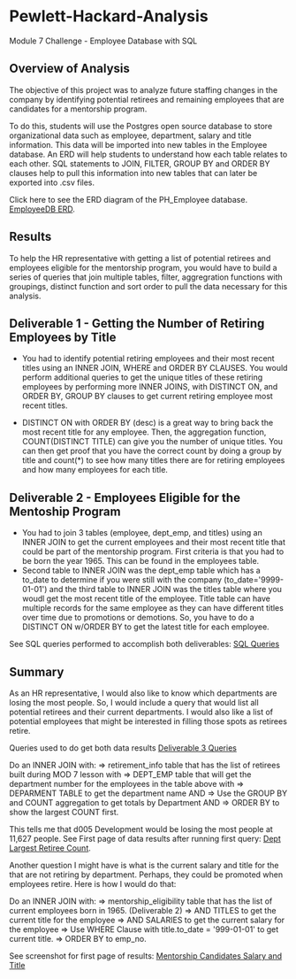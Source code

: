 # Pewlett-Hackard-Analysis
Module 7 Challenge - Employee Database with SQL
## Overview of Analysis
The objective of this project was to analyze future staffing changes in the company by identifying potential retirees and remaining employees that are candidates for a mentorship program.  

To do this, students will use the Postgres open source database to store organizational data such as employee, department, salary and title information.  This data will be imported into new tables in the Employee database.  An ERD will help students to understand how each table relates to each other.  SQL statements to JOIN, FILTER, GROUP BY and ORDER BY clauses help to pull this information into new tables that can later be exported into .csv files.

Click here to see the ERD diagram of the PH_Employee database.  [EmployeeDB ERD](https://github.com/gaudiom4git/Pewlett-Hackard-Analysis/blob/main/EmployeeDB.png).
## Results

To help the HR representative with getting a list of potential retirees and employees eligible for the mentorship program, you would have to build a series of queries that join multiple tables, filter, aggregration functions with groupings, distinct function and sort order to pull the data necessary for this analysis.

## Deliverable 1 - Getting the Number of Retiring Employees by Title

* You had to identify potential retiring employees and their most recent titles using an INNER JOIN, WHERE and ORDER BY CLAUSES.  You would perform additional queries to get the unique titles of these retiring employees by performing more INNER JOINS, with DISTINCT ON, and ORDER BY, GROUP BY clauses to get current retiring employee most recent titles.

*  DISTINCT ON with ORDER BY (desc) is a great way to bring back the most recent title for any employee.  Then, the aggregation function, COUNT(DISTINCT TITLE) can give you the number of unique titles.  You can then get proof that you have the correct count by doing a group by title and count(*) to see how many titles there are for retiring employees and how many employees for each title.

## Deliverable 2 - Employees Eligible for the Mentoship Program

*  You had to join 3 tables (employee, dept_emp, and titles) using an INNER JOIN to get the current employees and their most recent title that could be part of the mentorship program.  First criteria is that you had to be born the year 1965.  This can be found in the employees table.
*  Second table to INNER JOIN was the dept_emp table which has a to_date to determine if you were still with the company (to_date='9999-01-01') and the third table to INNER JOIN was the titles table where you woudl get the most recent title of the employee.  Title table can have multiple records for the same employee as they can have different titles over time due to promotions or demotions.  So, you have to do a DISTINCT ON w/ORDER BY to get the latest title for each employee.

See SQL queries performed to accomplish both deliverables: [SQL Queries](https://github.com/gaudiom4git/Pewlett-Hackard-Analysis/blob/main/Queries/Employee_Database_Challenge_final.sql)

## Summary

As an HR representative, I would also like to know which departments are losing the most people.  So, I would include a query that would list all potential retirees and their current departments.  I would also like a list of potential employees that might be interested in filling those spots as retirees retire.

Queries used to do get both data results [Deliverable 3 Queries](https://github.com/gaudiom4git/Pewlett-Hackard-Analysis/blob/main/Queries/Mod%207%20Deliverable%203%20Queries.sql)

Do an INNER JOIN with:
=> retirement_info table that has the list of retirees built during MOD 7 lesson with 
=> DEPT_EMP table that will get the department number for the employees in the table above with
=> DEPARMENT TABLE to get the department name AND
=> Use the GROUP BY and COUNT aggregation to get totals by Department AND
=> ORDER BY to show the largest COUNT first.

This tells me that d005 Development would be losing the most people at 11,627 people.  See First page of data results after running first query:  [Dept Largest Retiree Count](https://github.com/gaudiom4git/Pewlett-Hackard-Analysis/blob/main/DeptwithMostRetiress.png).


Another question I might have is what is the current salary and title for the that are not retiring by department.  Perhaps, they could be promoted when employees retire.  Here is how I would do that:

Do an INNER JOIN with:
=> mentorship_eligibility table that has the list of current employees born in 1965. (Deliverable 2) 
=> AND TITLES to get the current title for the employee 
=> AND SALARIES to get the current salary for the employee
=> Use WHERE Clause with title.to_date = '999-01-01' to get current title. 
=> ORDER BY to emp_no.

See screenshot for first page of results: [Mentorship Candidates Salary and Title](https://github.com/gaudiom4git/Pewlett-Hackard-Analysis/blob/main/MentorshipSalaryTitle.png)



